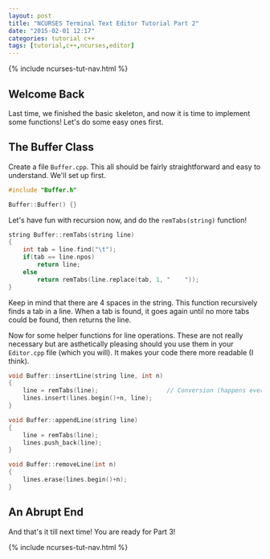 ```yaml
---
layout: post
title: "NCURSES Terminal Text Editor Tutorial Part 2"
date: "2015-02-01 12:17"
categories: tutorial c++
tags: [tutorial,c++,ncurses,editor]
---
```



{% include ncurses-tut-nav.html %}

Welcome Back
------------
Last time, we finished the basic skeleton, and now it is time to implement some functions! Let's do some easy ones
first.

The Buffer Class
----------------

Create a file `Buffer.cpp`. This all should be fairly straightforward and easy to understand. We'll set up first.

``` c++
#include "Buffer.h"

Buffer::Buffer() {}
```

Let's have fun with recursion now, and do the `remTabs(string)` function!

``` c++
string Buffer::remTabs(string line)
{
    int tab = line.find("\t");
    if(tab == line.npos)
        return line;
    else
        return remTabs(line.replace(tab, 1, "    "));
}
```

Keep in mind that there are 4 spaces in the string. This function recursively finds a tab in a line. When a tab is found, it goes again
until no more tabs could be found, then returns the line.

Now for some helper functions for line operations. These are not really necessary but are asthetically pleasing should you use
them in your `Editor.cpp` file (which you will). It makes your code there more readable (I think).

``` c++
void Buffer::insertLine(string line, int n)
{
    line = remTabs(line);                   // Conversion (happens every time)
    lines.insert(lines.begin()+n, line);
}

void Buffer::appendLine(string line)
{
    line = remTabs(line);
    lines.push_back(line);
}

void Buffer::removeLine(int n)
{
    lines.erase(lines.begin()+n);
}
```


An Abrupt End
-------------

And that's it till next time! You are ready for Part 3!


{% include ncurses-tut-nav.html %}

